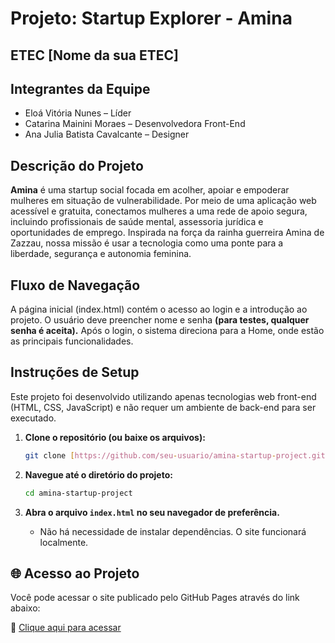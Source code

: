 # Projeto: Startup Explorer - Amina

## ETEC [Nome da sua ETEC]

## Integrantes da Equipe
* Eloá Vitória Nunes – Líder
* Catarina Mainini Moraes – Desenvolvedora Front-End
* Ana Julia Batista Cavalcante – Designer

## Descrição do Projeto
**Amina** é uma startup social focada em acolher, apoiar e empoderar mulheres em situação de vulnerabilidade. Por meio de uma aplicação web acessível e gratuita, conectamos mulheres a uma rede de apoio segura, incluindo profissionais de saúde mental, assessoria jurídica e oportunidades de emprego. Inspirada na força da rainha guerreira Amina de Zazzau, nossa missão é usar a tecnologia como uma ponte para a liberdade, segurança e autonomia feminina.

## Fluxo de Navegação
A página inicial (index.html) contém o acesso ao login e a introdução ao projeto.
O usuário deve preencher nome e senha **(para testes, qualquer senha é aceita).**
Após o login, o sistema direciona para a Home, onde estão as principais funcionalidades.

## Instruções de Setup
Este projeto foi desenvolvido utilizando apenas tecnologias web front-end (HTML, CSS, JavaScript) e não requer um ambiente de back-end para ser executado.

1.  **Clone o repositório (ou baixe os arquivos):**
    ```bash
    git clone [https://github.com/seu-usuario/amina-startup-project.git](https://github.com/seu-usuario/amina-startup-project.git)
    ```

2.  **Navegue até o diretório do projeto:**
    ```bash
    cd amina-startup-project
    ```

3.  **Abra o arquivo `index.html` no seu navegador de preferência.**
    * Não há necessidade de instalar dependências. O site funcionará localmente.

## 🌐 Acesso ao Projeto

Você pode acessar o site publicado pelo GitHub Pages através do link abaixo:

🔗 [Clique aqui para acessar](https://catarina-cat.github.io/amina-startup-project/)
